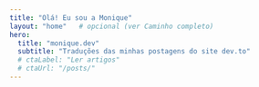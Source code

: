 ```yaml
---
title: "Olá! Eu sou a Monique"
layout: "home"   # opcional (ver Caminho completo)
hero:
  title: "monique.dev"
  subtitle: "Traduções das minhas postagens do site dev.to"
  # ctaLabel: "Ler artigos"
  # ctaUrl: "/posts/"
---
```

